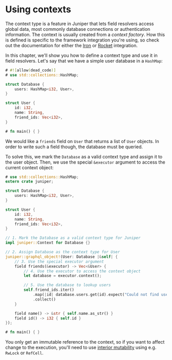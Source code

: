 # Using contexts

The context type is a feature in Juniper that lets field resolvers access global
data, most commonly database connections or authentication information. The
context is usually created from a _context factory_. How this is defined is
specific to the framework integration you're using, so check out the
documentation for either the [Iron](iron.md) or [Rocket](rocket.md)
integration.

In this chapter, we'll show you how to define a context type and use it in field
resolvers. Let's say that we have a simple user database in a `HashMap`:

```rust
# #![allow(dead_code)]
# use std::collections::HashMap;

struct Database {
    users: HashMap<i32, User>,
}

struct User {
    id: i32,
    name: String,
    friend_ids: Vec<i32>,
}

# fn main() { }
```

We would like a `friends` field on `User` that returns a list of `User` objects.
In order to write such a field though, the database must be queried.

To solve this, we mark the `Database` as a valid context type and assign it to
the user object. Then, we use the special `&executor` argument to access the
current context object:

```rust
# use std::collections::HashMap;
extern crate juniper;

struct Database {
    users: HashMap<i32, User>,
}

struct User {
    id: i32,
    name: String,
    friend_ids: Vec<i32>,
}

// 1. Mark the Database as a valid context type for Juniper
impl juniper::Context for Database {}

// 2. Assign Database as the context type for User
juniper::graphql_object!(User: Database |&self| {
    // 3. Use the special executor argument
    field friends(&executor) -> Vec<&User> {
        // 4. Use the executor to access the context object
        let database = executor.context();

        // 5. Use the database to lookup users
        self.friend_ids.iter()
            .map(|id| database.users.get(id).expect("Could not find user with ID"))
            .collect()
    }

    field name() -> &str { self.name.as_str() }
    field id() -> i32 { self.id }
});

# fn main() { }
```

You only get an immutable reference to the context, so if you want to affect
change to the execution, you'll need to use [interior
mutability](https://doc.rust-lang.org/book/first-edition/mutability.html#interior-vs-exterior-mutability)
using e.g. `RwLock` or `RefCell`.
